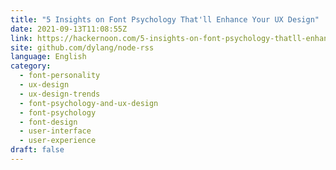 ```yaml
---
title: "5 Insights on Font Psychology That'll Enhance Your UX Design"
date: 2021-09-13T11:08:55Z
link: https://hackernoon.com/5-insights-on-font-psychology-thatll-enhance-your-ux-design-g75d35rc?source=rss&utm_medium=RSS&utm_source=news.12bit.vn
site: github.com/dylang/node-rss
language: English
category:
  - font-personality
  - ux-design
  - ux-design-trends
  - font-psychology-and-ux-design
  - font-psychology
  - font-design
  - user-interface
  - user-experience
draft: false
---
```

